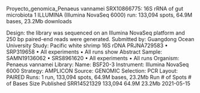 Proyecto_genomica_Penaeus vannamei  SRX10866775: 16S rRNA of gut microbiota
1 ILLUMINA (Illumina NovaSeq 6000) run: 133,094 spots, 64.9M bases, 23.2Mb downloads


Design: the library was sequenced on an Illumina NovaSeq platform and 250 bp paired-end reads were generated.
Submitted by: Guangdong Ocean University
Study: Pacific white shrimp 16S rDNA
PRJNA729583 • SRP319658 • All experiments • All runs
show Abstract
Sample:
SAMN19136062 • SRS8961620 • All experiments • All runs
Organism: Penaeus vannamei
Library:
Name: BSF20-3
Instrument: Illumina NovaSeq 6000
Strategy: AMPLICON
Source: GENOMIC
Selection: PCR
Layout: PAIRED
Runs: 1 run, 133,094 spots, 64.9M bases, 23.2Mb
Run	# of Spots	# of Bases	Size	Published
SRR14521329	133,094	64.9M	23.2Mb	2021-05-15
